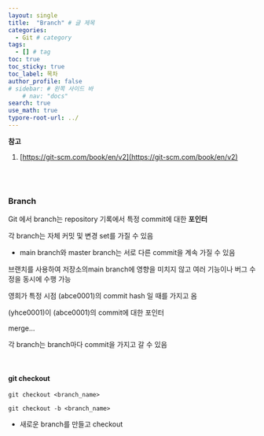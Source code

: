 ```yaml
---
layout: single
title:  "Branch" # 글 제목
categories: 
  - Git # category
tags: 
  - [] # tag
toc: true 
toc_sticky: true
toc_label: 목차
author_profile: false
# sidebar: # 왼쪽 사이드 바
    # nav: "docs"
search: true 
use_math: true
typore-root-url: ../
---
```


**참고**

1. [https://git-scm.com/book/en/v2](https://git-scm.com/book/en/v2)

<br>

<br>



### Branch

Git 에서 branch는 repository 기록에서 특정 commit에 대한 **포인터**

각 branch는 자체 커밋 및 변경 set를 가질 수 있음 

- main branch와 master branch는 서로 다른 commit을 계속 가질 수 있음 

브랜치를 사용하여 저장소의main branch에 영향을 미치지 않고 여러 기능이나 버그 수정을 동시에 수행 가능 



영희가 특정 시점 (abce0001)의 commit hash 일 때를 가지고 옴

(yhce0001)이 (abce0001)의 commit에 대한 포인터

merge...



각 branch는 branch마다 commit을 가지고 갈 수 있음



<br>

#### git checkout

```
git checkout <branch_name>
```



```
git checkout -b <branch_name>
```

- 새로운 branch를 만들고 checkout
